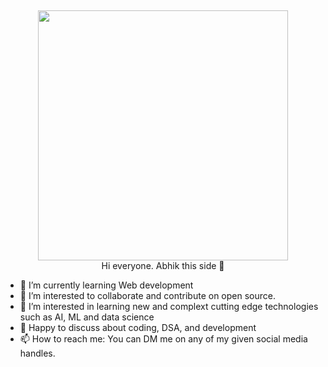 ##

<div id="header" align="center">
  <img src="https://media.giphy.com/media/f3iwJFOVOwuy7K6FFw/giphy.gif" width="400"/>
  <div align="center">Hi everyone. Abhik this side 👋</div>
</div>


<!--
**Abhiksahu3092/Abhiksahu3092** is a ✨ _special_ ✨ repository because its `README.md` (this file) appears on your GitHub profile.-->

- 🌱 I’m currently learning Web development
- 👯 I’m interested to collaborate and contribute on  open source.
- 🤔 I’m interested in learning new and complext cutting edge technologies such as AI, ML and data science
- 💬 Happy to discuss about coding, DSA, and development
- 📫 How to reach me: You can DM me on any of my given social media handles.

